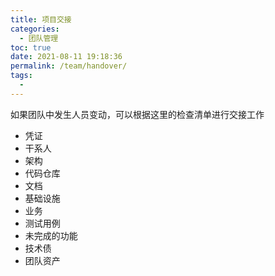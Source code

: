 ```yaml
---
title: 项目交接
categories: 
  - 团队管理
toc: true
date: 2021-08-11 19:18:36
permalink: /team/handover/
tags: 
  - 
---
```


如果团队中发生人员变动，可以根据这里的检查清单进行交接工作

- 凭证
- 干系人
- 架构
- 代码仓库
- 文档
- 基础设施
- 业务
- 测试用例
- 未完成的功能
- 技术债
- 团队资产 

